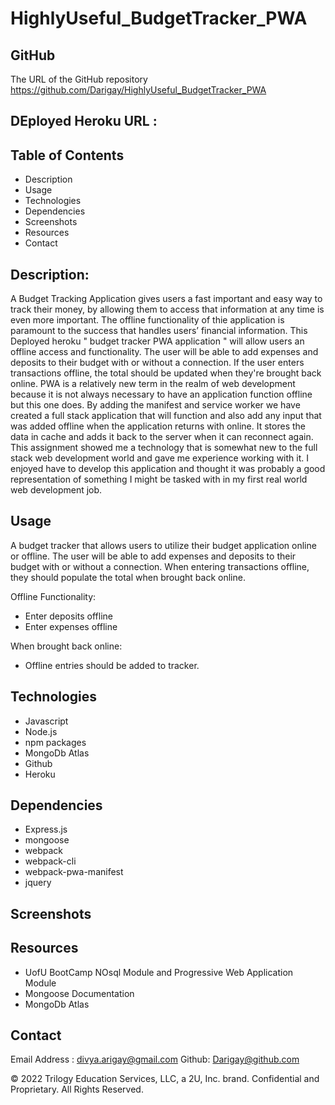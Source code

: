 # HighlyUseful_BudgetTracker_PWA

## GitHub 
The URL of the GitHub repository
https://github.com/Darigay/HighlyUseful_BudgetTracker_PWA

## DEployed Heroku URL :


## Table of Contents
- Description
- Usage
- Technologies
- Dependencies
- Screenshots
- Resources
- Contact

## Description:
A Budget Tracking Application gives users a fast important and easy way to track their money, by allowing them to access that information at any time is even more important. The offline functionality of thie application is paramount to the success that handles users’ financial information.
This Deployed heroku " budget tracker PWA application " will allow users an offline access and functionality. The user will be able to add expenses and deposits to their budget with or without a connection. If the user enters transactions offline, the total should be updated when they're brought back online.
PWA is a relatively new term in the realm of web development because it is not always necessary to have an application function offline but this one does. By adding the manifest and service worker we have created a full stack application that will function and also add any input that was added offline when the application returns with online. It stores the data in cache and adds it back to the server when it can reconnect again. This assignment showed me a technology that is somewhat new to the full stack web development world and gave me experience working with it. I enjoyed have to develop this application and thought it was probably a good representation of something I might be tasked with in my first real world web development job.

## Usage
A budget tracker that allows users to utilize their budget application online or offline. The user will be able to add expenses and deposits to their budget with or without a connection. When entering transactions offline, they should populate the total when brought back online.

Offline Functionality:
- Enter deposits offline
- Enter expenses offline

When brought back online:
- Offline entries should be added to tracker.

## Technologies
- Javascript
- Node.js
- npm packages
- MongoDb Atlas
- Github
- Heroku

## Dependencies
- Express.js
- mongoose
- webpack
- webpack-cli
- webpack-pwa-manifest
- jquery

## Screenshots



## Resources
- UofU BootCamp NOsql Module and Progressive Web Application Module
- Mongoose Documentation
- MongoDb Atlas 

## Contact
Email Address : divya.arigay@gmail.com 
Github: Darigay@github.com


© 2022 Trilogy Education Services, LLC, a 2U, Inc. brand. Confidential and Proprietary. All Rights Reserved.
